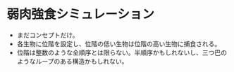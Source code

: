 # 弱肉強食シミュレーション
- まだコンセプトだけ。
- 各生物に位階を設定し、位階の低い生物は位階の高い生物に捕食される。
- 位階は整数のような全順序とは限らない。半順序かもしれないし、三つ巴のようなループのある構造かもしれない。